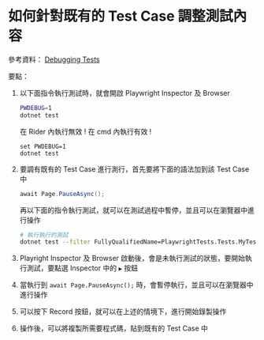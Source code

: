 # 如何針對既有的 Test Case 調整測試內容

參考資料：
[Debugging Tests](https://playwright.dev/dotnet/docs/running-tests#debugging-tests)

要點：

1. 以下面指令執行測試時，就會開啟 Playwright Inspector 及 Browser

    ```bash
    PWDEBUG=1
    dotnet test
    ```

    在 Rider 內執行無效 !
    在 cmd 內執行有效 !

    ```batch
    set PWDEBUG=1
    dotnet test
    ```

1. 要調有既有的 Test Case 進行測行，首先要將下面的語法加到該 Test Case 中

    ```cs
    await Page.PauseAsync();
    ```

    再以下面的指令執行測試，就可以在測試過程中暫停，並且可以在瀏覽器中進行操作

    ```bash
    # 執行執行的測試
    dotnet test --filter FullyQualifiedName=PlaywrightTests.Tests.MyTest
    ```

1. Playright Inspector 及 Browser 啟動後，會是未執行測試的狀態，要開始執行測試，要點選 Inspector 中的 `▶️` 按鈕

1. 當執行到 `await Page.PauseAsync();` 時，會暫停執行，並且可以在瀏覽器中進行操作

1. 可以按下 Record 按鈕，就可以在上述的情境下，進行開始錄製操作

1. 操作後，可以將複製所需要程式碼，貼到既有的 Test Case 中
